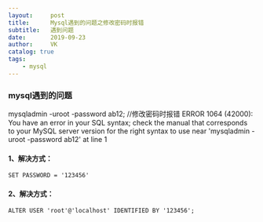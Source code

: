 ```yaml
---
layout:     post
title:      Mysql遇到的问题之修改密码时报错
subtitle:   遇到问题
date:       2019-09-23
author:     VK
catalog: true
tags:
    - mysql
---
```


### mysql遇到的问题

mysqladmin -uroot -password ab12; //修改密码时报错
ERROR 1064 (42000): You have an error in your SQL syntax; check the manual that corresponds to your MySQL server version for the right syntax to use near 'mysqladmin -uroot -password ab12' at line 1

#### 1、解决方式：

```shell
SET PASSWORD = '123456'
```

#### 2、解决方式：

```shell
ALTER USER 'root'@'localhost' IDENTIFIED BY '123456';
```

